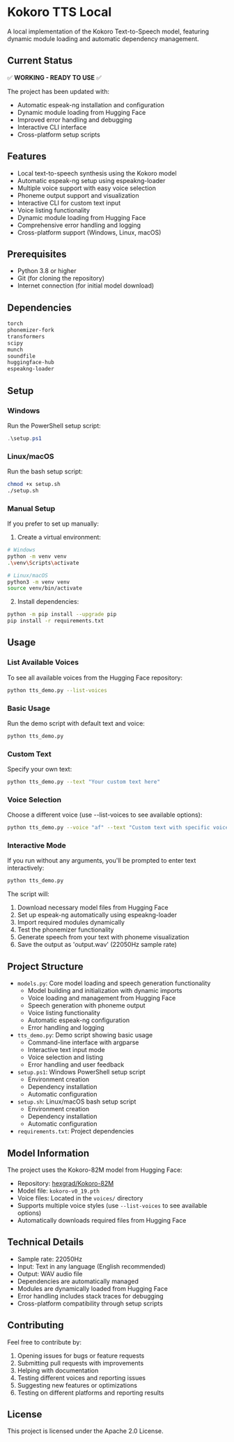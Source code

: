 # Kokoro TTS Local

A local implementation of the Kokoro Text-to-Speech model, featuring dynamic module loading and automatic dependency management.

## Current Status

✅ **WORKING - READY TO USE** ✅

The project has been updated with:
- Automatic espeak-ng installation and configuration
- Dynamic module loading from Hugging Face
- Improved error handling and debugging
- Interactive CLI interface
- Cross-platform setup scripts

## Features

- Local text-to-speech synthesis using the Kokoro model
- Automatic espeak-ng setup using espeakng-loader
- Multiple voice support with easy voice selection
- Phoneme output support and visualization
- Interactive CLI for custom text input
- Voice listing functionality
- Dynamic module loading from Hugging Face
- Comprehensive error handling and logging
- Cross-platform support (Windows, Linux, macOS)

## Prerequisites

- Python 3.8 or higher
- Git (for cloning the repository)
- Internet connection (for initial model download)

## Dependencies

```txt
torch
phonemizer-fork
transformers
scipy
munch
soundfile
huggingface-hub
espeakng-loader
```

## Setup

### Windows
Run the PowerShell setup script:
```powershell
.\setup.ps1
```

### Linux/macOS
Run the bash setup script:
```bash
chmod +x setup.sh
./setup.sh
```

### Manual Setup
If you prefer to set up manually:

1. Create a virtual environment:
```bash
# Windows
python -m venv venv
.\venv\Scripts\activate

# Linux/macOS
python3 -m venv venv
source venv/bin/activate
```

2. Install dependencies:
```bash
python -m pip install --upgrade pip
pip install -r requirements.txt
```

## Usage

### List Available Voices
To see all available voices from the Hugging Face repository:
```bash
python tts_demo.py --list-voices
```

### Basic Usage
Run the demo script with default text and voice:
```bash
python tts_demo.py
```

### Custom Text
Specify your own text:
```bash
python tts_demo.py --text "Your custom text here"
```

### Voice Selection
Choose a different voice (use --list-voices to see available options):
```bash
python tts_demo.py --voice "af" --text "Custom text with specific voice"
```

### Interactive Mode
If you run without any arguments, you'll be prompted to enter text interactively:
```bash
python tts_demo.py
```

The script will:
1. Download necessary model files from Hugging Face
2. Set up espeak-ng automatically using espeakng-loader
3. Import required modules dynamically
4. Test the phonemizer functionality
5. Generate speech from your text with phoneme visualization
6. Save the output as 'output.wav' (22050Hz sample rate)

## Project Structure

- `models.py`: Core model loading and speech generation functionality
  - Model building and initialization with dynamic imports
  - Voice loading and management from Hugging Face
  - Speech generation with phoneme output
  - Voice listing functionality
  - Automatic espeak-ng configuration
  - Error handling and logging
- `tts_demo.py`: Demo script showing basic usage
  - Command-line interface with argparse
  - Interactive text input mode
  - Voice selection and listing
  - Error handling and user feedback
- `setup.ps1`: Windows PowerShell setup script
  - Environment creation
  - Dependency installation
  - Automatic configuration
- `setup.sh`: Linux/macOS bash setup script
  - Environment creation
  - Dependency installation
  - Automatic configuration
- `requirements.txt`: Project dependencies

## Model Information

The project uses the Kokoro-82M model from Hugging Face:
- Repository: [hexgrad/Kokoro-82M](https://huggingface.co/hexgrad/Kokoro-82M)
- Model file: `kokoro-v0_19.pth`
- Voice files: Located in the `voices/` directory
- Supports multiple voice styles (use `--list-voices` to see available options)
- Automatically downloads required files from Hugging Face

## Technical Details

- Sample rate: 22050Hz
- Input: Text in any language (English recommended)
- Output: WAV audio file
- Dependencies are automatically managed
- Modules are dynamically loaded from Hugging Face
- Error handling includes stack traces for debugging
- Cross-platform compatibility through setup scripts

## Contributing

Feel free to contribute by:
1. Opening issues for bugs or feature requests
2. Submitting pull requests with improvements
3. Helping with documentation
4. Testing different voices and reporting issues
5. Suggesting new features or optimizations
6. Testing on different platforms and reporting results

## License

This project is licensed under the Apache 2.0 License. 